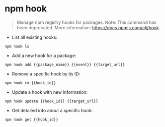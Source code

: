 # npm hook

> Manage npm registry hooks for packages.
> Note: This command has been deprecated.
> More information: <https://docs.npmjs.com/cli/hook>.

- List all existing hooks:

`npm hook ls`

- Add a new hook for a package:

`npm hook add {{package_name}} {{event}} {{target_url}}`

- Remove a specific hook by its ID:

`npm hook rm {{hook_id}}`

- Update a hook with new information:

`npm hook update {{hook_id}} {{target_url}}`

- Get detailed info about a specific hook:

`npm hook get {{hook_id}}`
